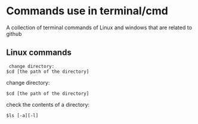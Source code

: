 # Commands use in terminal/cmd
A collection of terminal commands of Linux and windows that are related to github

## Linux commands
<pre><code> change directory:
$cd [the path of the directory]
</code></pre>

change directory:

    $cd [the path of the directory]
   
check the contents of a directory:
   
    $ls [-a][-l]
    
   

   
